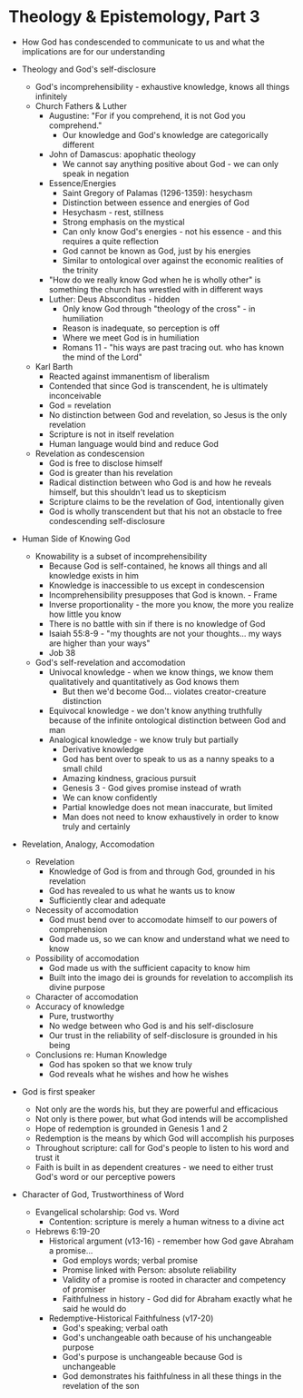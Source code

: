 # Theology & Epistemology, Part 3

* How God has condescended to communicate to us and what the implications are for our understanding

* Theology and God's self-disclosure
  * God's incomprehensibility - exhaustive knowledge, knows all things infinitely
  * Church Fathers & Luther
    * Augustine: "For if you comprehend, it is not God you comprehend."
      * Our knowledge and God's knowledge are categorically different
    * John of Damascus: apophatic theology
      * We cannot say anything positive about God - we can only speak in negation
    * Essence/Energies
      * Saint Gregory of Palamas (1296-1359): hesychasm
      * Distinction between essence and energies of God
      * Hesychasm - rest, stillness
      * Strong emphasis on the mystical
      * Can only know God's energies - not his essence - and this requires a quite reflection
      * God cannot be known as God, just by his energies
      * Similar to ontological over against the economic realities of the trinity
    * "How do we really know God when he is wholly other" is something the church has wrestled with in different ways
    * Luther: Deus Absconditus - hidden
      * Only know God through "theology of the cross" - in humiliation
      * Reason is inadequate, so perception is off
      * Where we meet God is in humiliation
      * Romans 11 - "his ways are past tracing out. who has known the mind of the Lord"
  * Karl Barth
    * Reacted against immanentism of liberalism
    * Contended that since God is transcendent, he is ultimately inconceivable
    * God = revelation
    * No distinction between God and revelation, so Jesus is the only revelation
    * Scripture is not in itself revelation
    * Human language would bind and reduce God
  * Revelation as condescension
    * God is free to disclose himself
    * God is greater than his revelation
    * Radical distinction between who God is and how he reveals himself, but this shouldn't lead us to skepticism
    * Scripture claims to be the revelation of God, intentionally given
    * God is wholly transcendent but that his not an obstacle to free condescending self-disclosure

* Human Side of Knowing God
  * Knowability is a subset of incomprehensibility
    * Because God is self-contained, he knows all things and all knowledge exists in him
    * Knowledge is inaccessible to us except in condescension
    * Incomprehensibility presupposes that God is known. - Frame
    * Inverse proportionality - the more you know, the more you realize how little you know
    * There is no battle with sin if there is no knowledge of God
    * Isaiah 55:8-9 - "my thoughts are not your thoughts... my ways are higher than your ways"
    * Job 38
  * God's self-revelation and accomodation
    * Univocal knowledge - when we know things, we know them qualitatively and quantitatively as God knows them
      * But then we'd become God... violates creator-creature distinction
    * Equivocal knowledge - we don't know anything truthfully because of the infinite ontological distinction between God and man
    * Analogical knowledge - we know truly but partially
      * Derivative knowledge
      * God has bent over to speak to us as a nanny speaks to a small child
      * Amazing kindness, gracious pursuit
      * Genesis 3 - God gives promise instead of wrath
      * We can know confidently
      * Partial knowledge does not mean inaccurate, but limited
      * Man does not need to know exhaustively in order to know truly and certainly

* Revelation, Analogy, Accomodation
  * Revelation
    * Knowledge of God is from and through God, grounded in his revelation
    * God has revealed to us what he wants us to know
    * Sufficiently clear and adequate
  * Necessity of accomodation
    * God must bend over to accomodate himself to our powers of comprehension
    * God made us, so we can know and understand what we need to know
  * Possibility of accomodation
    * God made us with the sufficient capacity to know him
    * Built into the imago dei is grounds for revelation to accomplish its divine purpose
  * Character of accomodation
  * Accuracy of knowledge
    * Pure, trustworthy
    * No wedge between who God is and his self-disclosure
    * Our trust in the reliability of self-disclosure is grounded in his being
  * Conclusions re: Human Knowledge
    * God has spoken so that we know truly
    * God reveals what he wishes and how he wishes

* God is first speaker
  * Not only are the words his, but they are powerful and efficacious
  * Not only is there power, but what God intends will be accomplished
  * Hope of redemption is grounded in Genesis 1 and 2
  * Redemption is the means by which God will accomplish his purposes
  * Throughout scripture: call for God's people to listen to his word and trust it
  * Faith is built in as dependent creatures - we need to either trust God's word or our perceptive powers

* Character of God, Trustworthiness of Word
  * Evangelical scholarship: God vs. Word
    * Contention: scripture is merely a human witness to a divine act
  * Hebrews 6:19-20
    * Historical argument (v13-16) - remember how God gave Abraham a promise...
      * God employs words; verbal promise
      * Promise linked with Person: absolute reliability
      * Validity of a promise is rooted in character and competency of promiser
      * Faithfulness in history - God did for Abraham exactly what he said he would do
    * Redemptive-Historical Faithfulness (v17-20)
      * God's speaking; verbal oath
      * God's unchangeable oath because of his unchangeable purpose
      * God's purpose is unchangeable because God is unchangeable
      * God demonstrates his faithfulness in all these things in the revelation of the son

